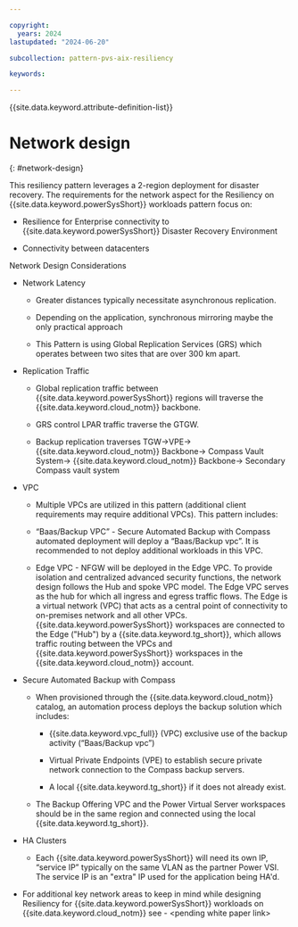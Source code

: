 ```yaml
---

copyright:
  years: 2024
lastupdated: "2024-06-20"

subcollection: pattern-pvs-aix-resiliency

keywords:

---
```


{{site.data.keyword.attribute-definition-list}}

# Network design
{: #network-design}


This resiliency pattern leverages a 2-region deployment for disaster recovery. The requirements for the network aspect for the Resiliency on {{site.data.keyword.powerSysShort}} workloads pattern focus on:

-   Resilience for Enterprise connectivity to {{site.data.keyword.powerSysShort}} Disaster Recovery Environment

-   Connectivity between datacenters

Network Design Considerations

-   Network Latency

    -   Greater distances typically necessitate asynchronous replication.

    -   Depending on the application, synchronous mirroring maybe the only practical approach

    -   This Pattern is using Global Replication Services (GRS) which operates between two sites that are over 300 km apart.

-   Replication Traffic

    -   Global replication traffic between {{site.data.keyword.powerSysShort}} regions will traverse the {{site.data.keyword.cloud_notm}} backbone.

    -   GRS control LPAR traffic traverse the GTGW.

    -   Backup replication traverses TGW-\>VPE-\>{{site.data.keyword.cloud_notm}} Backbone-\> Compass Vault System-\> {{site.data.keyword.cloud_notm}} Backbone-\> Secondary Compass vault system

-   VPC

    -   Multiple VPCs are utilized in this pattern (additional client requirements may require additional VPCs). This pattern includes:

    -   “Baas/Backup VPC” - Secure Automated Backup with Compass automated deployment will deploy a “Baas/Backup vpc”. It is recommended to not deploy additional workloads in this VPC.

    -   Edge VPC - NFGW will be deployed in the Edge VPC. To provide isolation and centralized advanced security functions, the network design follows the Hub and spoke VPC model. The Edge VPC serves as the hub for which all ingress and egress traffic flows. The Edge is a virtual network (VPC) that acts as a central point of connectivity to on-premises network and all other VPCs. {{site.data.keyword.powerSysShort}} workspaces are connected to the Edge ("Hub") by a {{site.data.keyword.tg_short}}, which allows traffic routing between the VPCs and {{site.data.keyword.powerSysShort}} workspaces in the {{site.data.keyword.cloud_notm}} account.

-   Secure Automated Backup with Compass

    -   When provisioned through the {{site.data.keyword.cloud_notm}} catalog, an automation process deploys the backup solution which includes:

        -   {{site.data.keyword.vpc_full}} (VPC) exclusive use of the backup activity (“Baas/Backup vpc”)

        -   Virtual Private Endpoints (VPE) to establish secure private network connection to the Compass backup servers.

        -   A local {{site.data.keyword.tg_short}} if it does not already exist.

    -   The Backup Offering VPC and the Power Virtual Server workspaces should be in the same region and connected using the local {{site.data.keyword.tg_short}}.

-   HA Clusters

    -   Each {{site.data.keyword.powerSysShort}} will need its own IP, “service IP” typically on the same VLAN as the partner Power VSI. The service IP is an "extra" IP used for the application being HA'd.

-   For additional key network areas to keep in mind while designing Resiliency for {{site.data.keyword.powerSysShort}} workloads on {{site.data.keyword.cloud_notm}} see - \<pending white paper link\>
